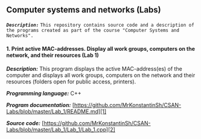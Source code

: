 ﻿## Computer systems and networks (Labs)

***`Description:`***
`This repository contains source code and a description of the programs created as part of the course "Computer Systems and Networks".`

#### 1. Print active MAC-addresses. Display all work groups, computers on the network, and their resources (Lab 1)
***Description:***
This program displays the active MAC-address(es) of the computer and displays all work groups, computers on the network and their resources (folders open for public access, printers).

***Programming language:*** С++

***Program documentation:*** [https://github.com/MrKonstantinSh/CSAN-Labs/blob/master/Lab_1/README.md][1]

***Source code:*** [https://github.com/MrKonstantinSh/CSAN-Labs/blob/master/Lab_1/Lab_1/Lab_1.cpp][2]

[1]: https://github.com/MrKonstantinSh/CSAN-Labs/blob/master/Lab_1/README.md
[2]: https://github.com/MrKonstantinSh/CSAN-Labs/blob/master/Lab_1/Lab_1/Lab_1.cpp
